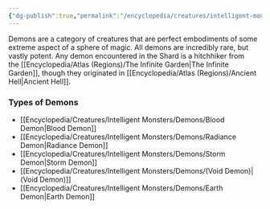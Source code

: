 ```yaml
---
{"dg-publish":true,"permalink":"/encyclopedia/creatures/intelligent-monsters/demons/demons/"}
---
```


Demons are a category of creatures that are perfect embodiments of some extreme aspect of a sphere of magic. All demons are incredibly rare, but vastly potent. Any demon encountered in the Shard is a hitchhiker from the [[Encyclopedia/Atlas (Regions)/The Infinite Garden\|The Infinite Garden]], though they originated in [[Encyclopedia/Atlas (Regions)/Ancient Hell\|Ancient Hell]].
### Types of Demons
- [[Encyclopedia/Creatures/Intelligent Monsters/Demons/Blood Demon\|Blood Demon]]
- [[Encyclopedia/Creatures/Intelligent Monsters/Demons/Radiance Demon\|Radiance Demon]]
- [[Encyclopedia/Creatures/Intelligent Monsters/Demons/Storm Demon\|Storm Demon]]
- [[Encyclopedia/Creatures/Intelligent Monsters/Demons/(Void Demon)\|(Void Demon)]]
- [[Encyclopedia/Creatures/Intelligent Monsters/Demons/Earth Demon\|Earth Demon]]
